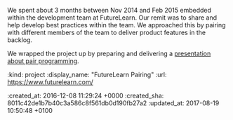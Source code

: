 We spent about 3 months between Nov 2014 and Feb 2015 embedded within the development team at FutureLearn. Our remit was to share and help develop best practices within the team. We approached this by pairing with different members of the team to deliver product features in the backlog.

We wrapped the project up by preparing and delivering a [presentation about pair programming][futurelearn-pair-programming-presentation].

[futurelearn-pair-programming-presentation]: /pair-programming-presentation-at-futurelearn

:kind: project
:display_name: "FutureLearn Pairing"
:url: https://www.futurelearn.com/

:created_at: 2016-12-08 11:29:24 +0000
:created_sha: 8011c42de1b7b40c3a586c8f561db0d190fb27a2
:updated_at: 2017-08-19 10:50:48 +0100
